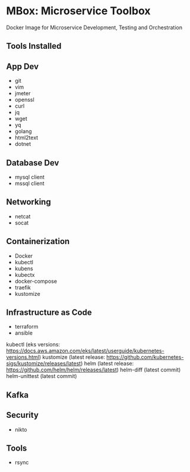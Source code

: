 # MBox: Microservice Toolbox
Docker Image for Microservice Development, Testing and Orchestration

## Tools Installed

## App Dev
* git
* vim
* jmeter
* openssl
* curl
* jq
* wget
* yq
* golang
* html2text
* dotnet

## Database Dev
* mysql client
* mssql client

## Networking
* netcat
* socat

## Containerization
* Docker
* kubectl
* kubens
* kubectx
* docker-compose
* traefik
* kustomize

## Infrastructure as Code
* terraform
* ansible

kubectl (eks versions: https://docs.aws.amazon.com/eks/latest/userguide/kubernetes-versions.html)
kustomize (latest release: https://github.com/kubernetes-sigs/kustomize/releases/latest)
helm (latest release: https://github.com/helm/helm/releases/latest)
helm-diff (latest commit)
helm-unittest (latest commit)

## Kafka

## Security
* nikto

## Tools
* rsync